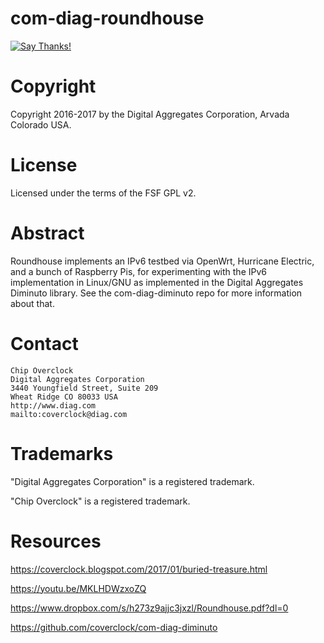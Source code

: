 # com-diag-roundhouse

[![Say Thanks!](https://img.shields.io/badge/Say%20Thanks-!-1EAEDB.svg)](https://saythanks.io/to/coverclock)

# Copyright

Copyright 2016-2017 by the Digital Aggregates Corporation, Arvada Colorado USA.

# License

Licensed under the terms of the FSF GPL v2.

# Abstract

Roundhouse implements an IPv6 testbed  via OpenWrt, Hurricane
Electric, and a bunch of Raspberry Pis, for experimenting with the IPv6
implementation in Linux/GNU as implemented in the Digital Aggregates
Diminuto library. See the com-diag-diminuto repo for more information
about that.

# Contact

    Chip Overclock
    Digital Aggregates Corporation
    3440 Youngfield Street, Suite 209
    Wheat Ridge CO 80033 USA
    http://www.diag.com
    mailto:coverclock@diag.com

# Trademarks

"Digital Aggregates Corporation" is a registered trademark.

"Chip Overclock" is a registered trademark.

# Resources

<https://coverclock.blogspot.com/2017/01/buried-treasure.html>

<https://youtu.be/MKLHDWzxoZQ>

<https://www.dropbox.com/s/h273z9ajjc3jxzl/Roundhouse.pdf?dl=0>

<https://github.com/coverclock/com-diag-diminuto>

